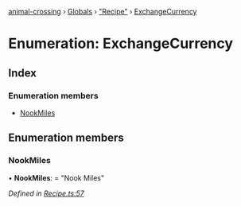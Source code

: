 [animal-crossing](../README.md) › [Globals](../globals.md) › ["Recipe"](../modules/_recipe_.md) › [ExchangeCurrency](_recipe_.exchangecurrency.md)

# Enumeration: ExchangeCurrency

## Index

### Enumeration members

* [NookMiles](_recipe_.exchangecurrency.md#nookmiles)

## Enumeration members

###  NookMiles

• **NookMiles**: = "Nook Miles"

*Defined in [Recipe.ts:57](https://github.com/Norviah/animal-crossing/blob/2c80bbc/module/types/Recipe.ts#L57)*
